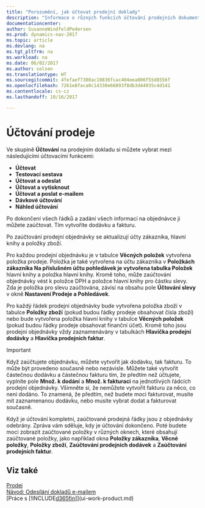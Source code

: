 ```yaml
---
title: "Porozumění, jak účtovat prodejní doklady"
description: "Informace o různých funkcích účtování prodejních dokumentů."
documentationcenter: 
author: SusanneWindfeldPedersen
ms.prod: dynamics-nav-2017
ms.topic: article
ms.devlang: na
ms.tgt_pltfrm: na
ms.workload: na
ms.date: 06/02/2017
ms.author: solsen
ms.translationtype: HT
ms.sourcegitcommit: 4fefaef7380ac10836fcac404eea006f55d8556f
ms.openlocfilehash: 7261e8faca0c14330e66093f8db3d44935c4d141
ms.contentlocale: cs-cz
ms.lasthandoff: 10/16/2017

---
```

# <a name="posting-sales"></a>Účtování prodeje
Ve skupině **Účtování** na prodejním dokladu si můžete vybrat mezi následujícími účtovacími funkcemi:

* **Účtovat**
* **Testovací sestava**
* **Účtovat a odeslat**
* **Účtovat a vytisknout**
* **Účtovat a poslat e-mailem**
* **Dávkové účtování**
* **Náhled účtování**

Po dokončení všech řádků a zadání všech informací na objednávce ji můžete zaúčtovat. Tím vytvoříte dodávku a fakturu.

Po zaúčtování prodejní objednávky se aktualizují účty zákazníka, hlavní knihy a položky zboží.

Pro každou prodejní objednávku je v tabulce **Věcných položek** vytvořena položka prodeje. Položka je také vytvořena na účtu zákazníka v **Položkách zákazníka Na příslušném účtu pohledávek je vytvořena tabulka Položek** hlavní knihy a položka hlavní knihy. Kromě toho, může zaúčtování objednávky vést k položce DPH a položce hlavní knihy pro částku slevy. Zda je položka pro slevu zaúčtována, závisí na obsahu pole **Účtování slevy** v okně **Nastavení Prodeje a Pohledávek**.

Pro každý řádek prodejní objednávky bude vytvořena položka zboží v tabulce **Položky zboží** (pokud budou řádky prodeje obsahovat čísla zboží) nebo bude vytvořena položka hlavní knihy v tabulce **Věcných položek** (pokud budou řádky prodeje obsahovat finanční účet). Kromě toho jsou prodejní objednávky vždy zaznamenávány v tabulkách **Hlavička prodejní dodávky** a **Hlavička prodejních faktur**.

> [!IMPORTANT]  
>   Když zaúčtujete objednávku, můžete vytvořit jak dodávku, tak fakturu. To může být provedeno současně nebo nezávisle. Můžete také vytvořit částečnou dodávku a částečnou fakturu tím, že předtím než účtujete, vyplníte pole **Množ. k dodání** a **Množ. k fakturaci** na jednotlivých řádcích prodejní objednávky. Všimněte si, že nemůžete vytvořit fakturu za něco, co není dodáno. To znamená, že předtím, než budete moci fakturovat, musíte mít zaznamenanou dodávku, nebo musíte vybrat dodat a fakturovat současně.

Když je účtování kompletní, zaúčtované prodejná řádky jsou z objednávky odebrány. Zpráva vám sděluje, kdy je účtování dokončeno. Poté budete moci zobrazit zaúčtované položky v různých oknech, které obsahují zaúčtované položky, jako například okna **Položky zákazníka**, **Věcné položky**, **Položky zboží**, **Zaúčtování prodejních dodávek** a **Zaúčtování prodejních faktur**.

## <a name="see-also"></a>Viz také
[Prodej](sales-manage-sales.md)  
[Návod: Odesílání dokladů e-mailem](ui-how-send-documents-email.md)  
[Práce s [!INCLUDE[d365fin](includes/d365fin_md.md)]](ui-work-product.md)


